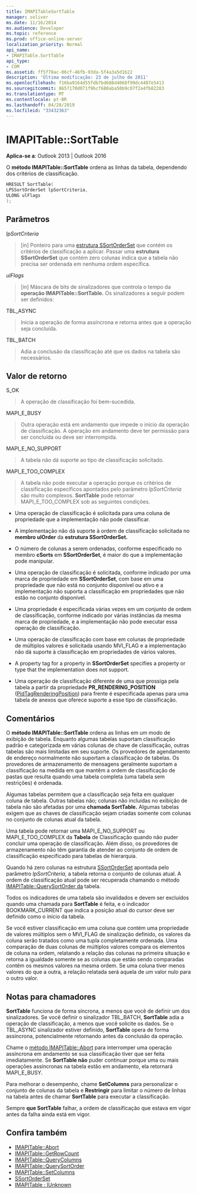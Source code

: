 ```yaml
---
title: IMAPITableSortTable
manager: soliver
ms.date: 11/16/2014
ms.audience: Developer
ms.topic: reference
ms.prod: office-online-server
localization_priority: Normal
api_name:
- IMAPITable.SortTable
api_type:
- COM
ms.assetid: ff5f78ac-06cf-46fb-93da-5f4a3a5d1b22
description: 'Última modificação: 23 de julho de 2011'
ms.openlocfilehash: f16ba9164d55fdb7bd688d4068f99dc4407e5413
ms.sourcegitcommit: 8657170d071f9bcf680aba50b9c07f2a4fb82283
ms.translationtype: MT
ms.contentlocale: pt-BR
ms.lasthandoff: 04/28/2019
ms.locfileid: "33432363"
---
```

# <a name="imapitablesorttable"></a>IMAPITable::SortTable

**Aplica-se a**: Outlook 2013 | Outlook 2016 
  
O **método IMAPITable::SortTable** ordena as linhas da tabela, dependendo dos critérios de classificação. 
  
```cpp
HRESULT SortTable(
LPSSortOrderSet lpSortCriteria,
ULONG ulFlags
);
```

## <a name="parameters"></a>Parâmetros

_lpSortCriteria_
  
> [in] Ponteiro para uma [estrutura SSortOrderSet](ssortorderset.md) que contém os critérios de classificação a aplicar. Passar uma **estrutura SSortOrderSet** que contém zero colunas indica que a tabela não precisa ser ordenada em nenhuma ordem específica. 
    
_ulFlags_
  
> [in] Máscara de bits de sinalizadores que controla o tempo da **operação IMAPITable::SortTable.** Os sinalizadores a seguir podem ser definidos: 
    
TBL_ASYNC 
  
> Inicia a operação de forma assíncrona e retorna antes que a operação seja concluída.
    
TBL_BATCH 
  
> Adia a conclusão da classificação até que os dados na tabela são necessários.
    
## <a name="return-value"></a>Valor de retorno

S_OK 
  
> A operação de classificação foi bem-sucedida.
    
MAPI_E_BUSY 
  
> Outra operação está em andamento que impede o início da operação de classificação. A operação em andamento deve ter permissão para ser concluída ou deve ser interrompida.
    
MAPI_E_NO_SUPPORT 
  
> A tabela não dá suporte ao tipo de classificação solicitado.
    
MAPI_E_TOO_COMPLEX 
  
> A tabela não pode executar a operação porque os critérios de classificação específicos apontados pelo parâmetro  _lpSortCriteria_ são muito complexos. **SortTable** pode retornar MAPI_E_TOO_COMPLEX sob as seguintes condições. 
    
   - Uma operação de classificação é solicitada para uma coluna de propriedade que a implementação não pode classificar.
    
   - A implementação não dá suporte à ordem de classificação solicitada no **membro ulOrder** da **estrutura SSortOrderSet.** 
    
   - O número de colunas a serem ordenadas, conforme especificado no membro **cSorts** em **SSortOrderSet**, é maior do que a implementação pode manipular.
    
   - Uma operação de classificação é solicitada, conforme indicado por uma marca de propriedade em **SSortOrderSet**, com base em uma propriedade que não está no conjunto disponível ou ativo e a implementação não suporta a classificação em propriedades que não estão no conjunto disponível.
    
   - Uma propriedade é especificada várias vezes em um conjunto de ordem de classificação, conforme indicado por várias instâncias da mesma marca de propriedade, e a implementação não pode executar essa operação de classificação.
    
   - Uma operação de classificação com base em colunas de propriedade de múltiplos valores é solicitada usando MVI_FLAG e a implementação não dá suporte à classificação em propriedades de vários valores. 
    
   - A property tag for a property in **SSortOrderSet** specifies a property or type that the implementation does not support. 
    
   - Uma operação de classificação diferente de uma que prossiga pela tabela a partir da propriedade **PR_RENDERING_POSITION** ([PidTagRenderingPosition](pidtagrenderingposition-canonical-property.md)) para frente é especificada apenas para uma tabela de anexos que oferece suporte a esse tipo de classificação.
    
## <a name="remarks"></a>Comentários

O **método IMAPITable::SortTable** ordena as linhas em um modo de exibição de tabela. Enquanto algumas tabelas suportam classificação padrão e categorizada em várias colunas de chave de classificação, outras tabelas são mais limitadas em seu suporte. Os provedores de agendamento de endereço normalmente não suportam a classificação de tabelas. Os provedores de armazenamento de mensagens geralmente suportam a classificação na medida em que mantêm a ordem de classificação de pastas que resulta quando uma tabela completa (uma tabela sem restrições) é ordenada. 
  
Algumas tabelas permitem que a classificação seja feita em qualquer coluna de tabela. Outras tabelas não; colunas não incluídas no exibição de tabela não são afetadas por uma **chamada SortTable.** Algumas tabelas exigem que as chaves de classificação sejam criadas somente com colunas no conjunto de colunas atual da tabela. 
  
Uma tabela pode retornar uma MAPI_E_NO_SUPPORT ou MAPI_E_TOO_COMPLEX da **Tabela** de Classificação quando não puder concluir uma operação de classificação. Além disso, os provedores de armazenamento não têm garantia de atender ao conjunto de ordem de classificação especificado para tabelas de hierarquia. 
  
Quando há zero colunas na estrutura [SSortOrderSet](ssortorderset.md) apontada pelo parâmetro  _lpSortCriteria,_ a tabela retorna o conjunto de colunas atual. A ordem de classificação atual pode ser recuperada chamando o método [IMAPITable::QuerySortOrder da](imapitable-querysortorder.md) tabela. 
  
Todos os indicadores de uma tabela são invalidados e devem ser excluídos quando uma chamada para **SortTable** é feita, e o indicador BOOKMARK_CURRENT que indica a posição atual do cursor deve ser definido como o início da tabela. 
  
Se você estiver classificação em uma coluna que contém uma propriedade de valores múltiplos sem o MVI_FLAG de sinalização definido, os valores da coluna serão tratados como uma tupla completamente ordenada. Uma comparação de duas colunas de múltiplos valores compara os elementos de coluna na ordem, relatando a relação das colunas na primeira situação e retorna a igualdade somente se as colunas que estão sendo comparadas contêm os mesmos valores na mesma ordem. Se uma coluna tiver menos valores do que a outra, a relação relatada será aquela de um valor nulo para o outro valor.
  
## <a name="notes-to-callers"></a>Notas para chamadores

**SortTable** funciona de forma síncrona, a menos que você de definir um dos sinalizadores. Se você definir o sinalizador TBL_BATCH, **SortTable** adia a operação de classificação, a menos que você solicite os dados. Se o TBL_ASYNC sinalizador estiver definido, **SortTable** opera de forma assíncrona, potencialmente retornando antes da conclusão da operação. 
  
Chame o [método IMAPITable::Abort](imapitable-abort.md) para interromper uma operação assíncrona em andamento se sua classificação tiver que ser feita imediatamente. Se **SortTable não** puder continuar porque uma ou mais operações assíncronas na tabela estão em andamento, ela retornará MAPI_E_BUSY. 
  
Para melhorar o desempenho, chame **SetColumns** para personalizar o conjunto de colunas da tabela e **Restringir** para limitar o número de linhas na tabela antes de chamar **SortTable** para executar a classificação. 
  
Sempre **que SortTable** falhar, a ordem de classificação que estava em vigor antes da falha ainda está em vigor. 
  
## <a name="see-also"></a>Confira também

- [IMAPITable::Abort](imapitable-abort.md)
- [IMAPITable::GetRowCount](imapitable-getrowcount.md)
- [IMAPITable::QueryColumns](imapitable-querycolumns.md)
- [IMAPITable::QuerySortOrder](imapitable-querysortorder.md)
- [IMAPITable::SetColumns](imapitable-setcolumns.md)
- [SSortOrderSet](ssortorderset.md)
- [IMAPITable : IUnknown](imapitableiunknown.md)

